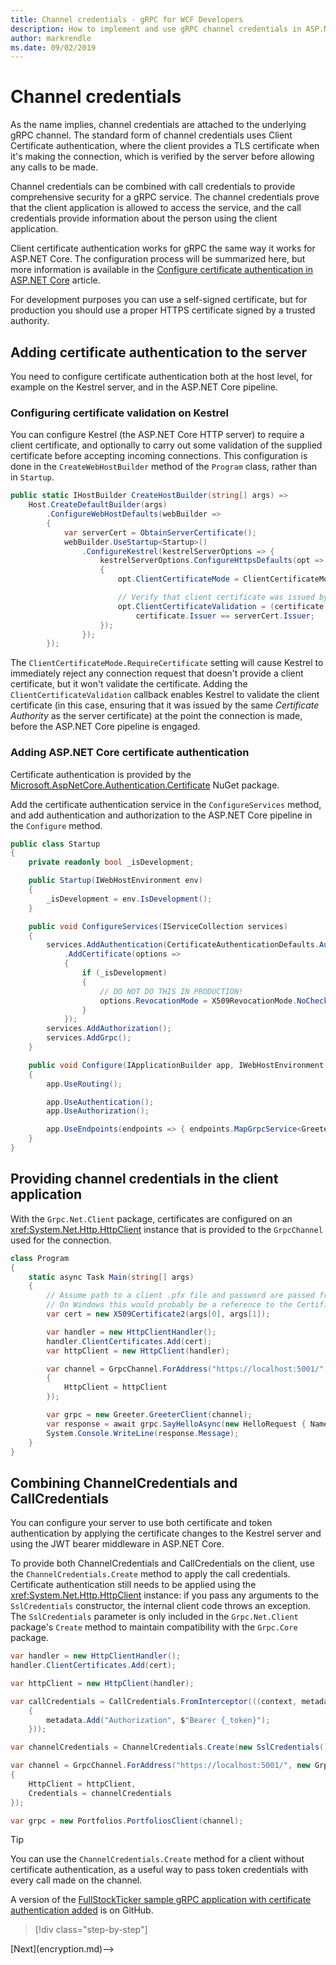```yaml
---
title: Channel credentials - gRPC for WCF Developers
description: How to implement and use gRPC channel credentials in ASP.NET Core 3.0.
author: markrendle
ms.date: 09/02/2019
---
```


# Channel credentials

As the name implies, channel credentials are attached to the underlying gRPC channel. The standard form of channel credentials uses Client Certificate authentication, where the client provides a TLS certificate when it's making the connection, which is verified by the server before allowing any calls to be made.

Channel credentials can be combined with call credentials to provide comprehensive security for a gRPC service. The channel credentials prove that the client application is allowed to access the service, and the call credentials provide information about the person using the client application.

Client certificate authentication works for gRPC the same way it works for ASP.NET Core. The configuration process will be summarized here, but more information is available in the [Configure certificate authentication in ASP.NET Core](https://docs.microsoft.com/aspnet/core/security/authentication/certauth?view=aspnetcore-3.0) article.

For development purposes you can use a self-signed certificate, but for production you should use a proper HTTPS certificate signed by a trusted authority.

## Adding certificate authentication to the server

You need to configure certificate authentication both at the host level, for example on the Kestrel server, and in the ASP.NET Core pipeline.

### Configuring certificate validation on Kestrel

You can configure Kestrel (the ASP.NET Core HTTP server) to require a client certificate, and optionally to carry out some validation of the supplied certificate before accepting incoming connections. This configuration is done in the `CreateWebHostBuilder` method of the `Program` class, rather than in `Startup`.

```csharp
public static IHostBuilder CreateHostBuilder(string[] args) =>
    Host.CreateDefaultBuilder(args)
        .ConfigureWebHostDefaults(webBuilder =>
        {
            var serverCert = ObtainServerCertificate();
            webBuilder.UseStartup<Startup>()
                .ConfigureKestrel(kestrelServerOptions => {
                    kestrelServerOptions.ConfigureHttpsDefaults(opt =>
                    {
                        opt.ClientCertificateMode = ClientCertificateMode.RequireCertificate;

                        // Verify that client certificate was issued by same CA as server certificate
                        opt.ClientCertificateValidation = (certificate, chain, errors) =>
                            certificate.Issuer == serverCert.Issuer;
                    });
                });
        });

```

The `ClientCertificateMode.RequireCertificate` setting will cause Kestrel to immediately reject any connection request that doesn't provide a client certificate, but it won't validate the certificate. Adding the `ClientCertificateValidation` callback enables Kestrel to validate the client certificate (in this case, ensuring that it was issued by the same *Certificate Authority* as the server certificate) at the point the connection is made, before the ASP.NET Core pipeline is engaged.

### Adding ASP.NET Core certificate authentication

Certificate authentication is provided by the [Microsoft.AspNetCore.Authentication.Certificate](https://www.nuget.org/packages/Microsoft.AspNetCore.Authentication.Certificate) NuGet package.

Add the certificate authentication service in the `ConfigureServices` method, and add authentication and authorization to the ASP.NET Core pipeline in the `Configure` method.

```csharp
public class Startup
{
    private readonly bool _isDevelopment;

    public Startup(IWebHostEnvironment env)
    {
        _isDevelopment = env.IsDevelopment();
    }

    public void ConfigureServices(IServiceCollection services)
    {
        services.AddAuthentication(CertificateAuthenticationDefaults.AuthenticationScheme)
            .AddCertificate(options =>
            {
                if (_isDevelopment)
                {
                    // DO NOT DO THIS IN PRODUCTION!
                    options.RevocationMode = X509RevocationMode.NoCheck;
                }
            });
        services.AddAuthorization();
        services.AddGrpc();
    }

    public void Configure(IApplicationBuilder app, IWebHostEnvironment env)
    {
        app.UseRouting();

        app.UseAuthentication();
        app.UseAuthorization();

        app.UseEndpoints(endpoints => { endpoints.MapGrpcService<GreeterService>(); });
    }
}
```

## Providing channel credentials in the client application

With the `Grpc.Net.Client` package, certificates are configured on an <xref:System.Net.Http.HttpClient> instance that is provided to the `GrpcChannel` used for the connection.

```csharp
class Program
{
    static async Task Main(string[] args)
    {
        // Assume path to a client .pfx file and password are passed from command line
        // On Windows this would probably be a reference to the Certificate Store
        var cert = new X509Certificate2(args[0], args[1]);

        var handler = new HttpClientHandler();
        handler.ClientCertificates.Add(cert);
        var httpClient = new HttpClient(handler);

        var channel = GrpcChannel.ForAddress("https://localhost:5001/", new GrpcChannelOptions
        {
            HttpClient = httpClient
        });

        var grpc = new Greeter.GreeterClient(channel);
        var response = await grpc.SayHelloAsync(new HelloRequest { Name = "Bob" });
        System.Console.WriteLine(response.Message);
    }
}
```

## Combining ChannelCredentials and CallCredentials

You can configure your server to use both certificate and token authentication by applying the certificate changes to the Kestrel server and using the JWT bearer middleware in ASP.NET Core.

To provide both ChannelCredentials and CallCredentials on the client, use the `ChannelCredentials.Create` method to apply the call credentials. Certificate authentication still needs to be applied using the <xref:System.Net.Http.HttpClient> instance: if you pass any arguments to the `SslCredentials` constructor, the internal client code throws an exception. The `SslCredentials` parameter is only included in the `Grpc.Net.Client` package's `Create` method to maintain compatibility with the `Grpc.Core` package.

```csharp
var handler = new HttpClientHandler();
handler.ClientCertificates.Add(cert);

var httpClient = new HttpClient(handler);

var callCredentials = CallCredentials.FromInterceptor(((context, metadata) =>
    {
        metadata.Add("Authorization", $"Bearer {_token}");
    }));

var channelCredentials = ChannelCredentials.Create(new SslCredentials(), callCredentials);

var channel = GrpcChannel.ForAddress("https://localhost:5001/", new GrpcChannelOptions
{
    HttpClient = httpClient,
    Credentials = channelCredentials
});

var grpc = new Portfolios.PortfoliosClient(channel);
```

> [!TIP]
> You can use the `ChannelCredentials.Create` method for a client without certificate authentication, as a useful way to pass token credentials with every call made on the channel.

A version of the [FullStockTicker sample gRPC application with certificate authentication added](https://github.com/dotnet-architecture/grpc-for-wcf-developers/tree/master/FullStockTickerSample/grpc/FullStockTickerAuth/FullStockTicker) is on GitHub.

>[!div class="step-by-step"]
<!-->[Next](encryption.md)-->
